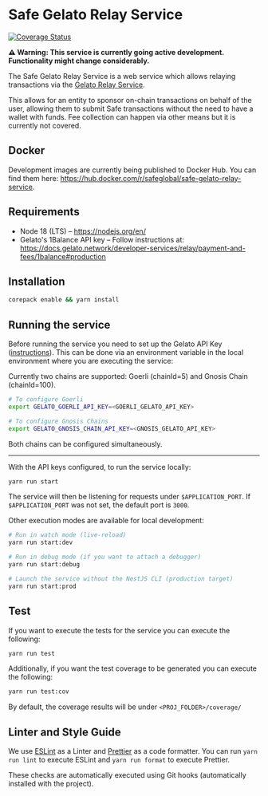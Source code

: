 # Safe Gelato Relay Service

[![Coverage Status](https://coveralls.io/repos/github/5afe/safe-gelato-relay-service/badge.svg?branch=main)](https://coveralls.io/github/5afe/safe-gelato-relay-service?branch=main)

**⚠️ Warning: This service is currently going active development. Functionality might change considerably.**

The Safe Gelato Relay Service is a web service which allows relaying transactions via the 
[Gelato Relay Service](https://docs.gelato.network/developer-services/relay).

This allows for an entity to sponsor on-chain transactions on behalf of the user, allowing them
to submit Safe transactions without the need to have a wallet with funds. Fee collection can happen via other means
but it is currently not covered.

## Docker

Development images are currently being published to Docker Hub. 
You can find them here: https://hub.docker.com/r/safeglobal/safe-gelato-relay-service.


## Requirements

- Node 18 (LTS) – https://nodejs.org/en/
- Gelato's 1Balance API key – Follow instructions at: https://docs.gelato.network/developer-services/relay/payment-and-fees/1balance#production 

## Installation

```bash
corepack enable && yarn install
```

## Running the service

Before running the service you need to set up the Gelato API Key ([instructions](https://docs.gelato.network/developer-services/relay/payment-and-fees/1balance#production)).
This can be done via an environment variable in the local environment where you are executing the service:

Currently two chains are supported: Goerli (chainId=5) and Gnosis Chain (chainId=100).
```bash
# To configure Goerli
export GELATO_GOERLI_API_KEY=<GOERLI_GELATO_API_KEY>

# To configure Gnosis Chains
export GELATO_GNOSIS_CHAIN_API_KEY=<GNOSIS_GELATO_API_KEY>
```

Both chains can be configured simultaneously.

---

With the API keys configured, to run the service locally:

```bash
yarn run start
```

The service will then be listening for requests under `$APPLICATION_PORT`. If `$APPLICATION_PORT` was not set, the default
port is `3000`.

Other execution modes are available for local development:

```bash
# Run in watch mode (live-reload)
yarn run start:dev

# Run in debug mode (if you want to attach a debugger)
yarn run start:debug

# Launch the service without the NestJS CLI (production target)
yarn run start:prod
```

## Test

If you want to execute the tests for the service you can execute the following:

```bash
yarn run test
```

Additionally, if you want the test coverage to be generated you can execute the following:

```bash
yarn run test:cov
```

By default, the coverage results will be under `<PROJ_FOLDER>/coverage/`

## Linter and Style Guide

We use [ESLint](https://eslint.org/) as a Linter and [Prettier](https://prettier.io/) as a code formatter.
You can run `yarn run lint` to execute ESLint and `yarn run format` to execute Prettier.

These checks are automatically executed using Git hooks (automatically installed with the project).
